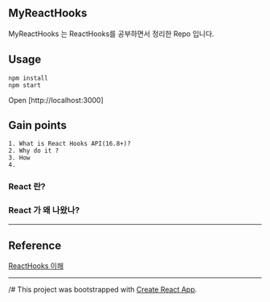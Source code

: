 ## MyReactHooks
MyReactHooks 는 ReactHooks를 공부하면서 정리한 Repo 입니다.




## Usage

```
npm install
npm start
```
Open [http://localhost:3000]

## Gain points

```
1. What is React Hooks API(16.8+)?
2. Why do it ?
3. How 
4. 
```

### React 란?

### React 가 왜 나왔나?



-----
## Reference
[ReactHooks 이해](https://www.youtube.com/playlist?list=PLAHa1zfLtLiMukrBDWr-o0q-At7oARwXv)

------
/# This project was bootstrapped with [Create React App](https://github.com/facebook/create-react-app).
